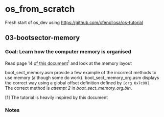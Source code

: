 # os_from_scratch
Fresh start of os_dev using https://github.com/cfenollosa/os-tutorial

## 03-bootsector-memory

### Goal: Learn how the computer memory is organised

Read page 14 [of this document](https://www.cs.bham.ac.uk/~exr/lectures/opsys/10_11/lectures/os-dev.pdf)<sup>1</sup> and look at the memory layout

boot_sect_memory.asm provide a few example of the incorrect methods to use memory (although some do work).
boot_sect_memory_org.asm displays the correct way using a global offset definition defined by `[org 0x7c00]`.
The correct method is *attempt 2* in *boot_sect_memory_org.bin*.


[1] The tutorial is heavily inspired by this document

### Notes

